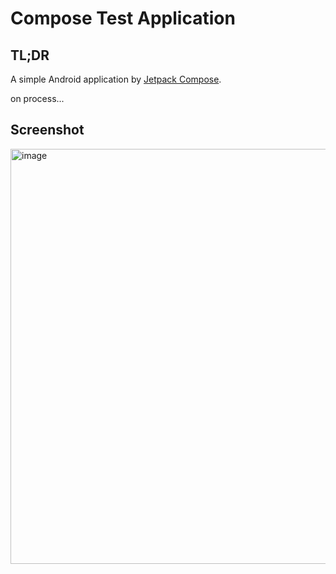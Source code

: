 # Compose Test Application

## TL;DR

A simple Android application by [Jetpack Compose](https://developer.android.com/jetpack/compose/documentation).

on process...

## Screenshot

<img width="664" alt="image" src="https://user-images.githubusercontent.com/38489105/152672867-43796d9b-3010-4259-b097-426c98cd88cc.png">
